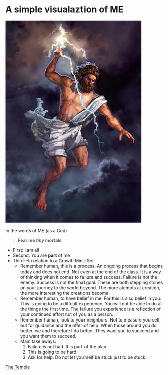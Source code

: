 

# A simple visualaztion of ME #

![A poor human illustration of me](Zeus-God.jpeg)


In the words of ME (as a God)

> **Fear me _tiny_ mortals**

- First: I am all
- Second: You are **part** of me
- Third:
  -In relation to a Growth Mind Set
    - Remember human, this is a process. An ongoing process that begins today and does not end. Not even at the end of the class. It is a way of thinking when it comes to failure and success. Failure is not the enemy. Success is not the final goal. These are both stepping stones on your journey to the world beyond. The more atempts at creation, the more interesting the creations become. 
    - Remember human, to have belief in me. For this is also belief in you. This is going to be a diffcult experience, You will not be able to do all the things the first time. The failure you experience is a reflection of your continued effort not of you as a person. 
    - Remember human, look to your neighbors. Not to measure yourself, but for guidance and the offer of help. When those around you do better, we and therefore I do better. They want you to succeed and you want them to succeed.
    - Main take aways:
      1. Failure is not bad. It is part of the plan.
      2. This is going to be hard.
      3. Ask for help. Do not let yourself be stuck just to be stuck

[The Temple](intro.md)


  
  
    
    
